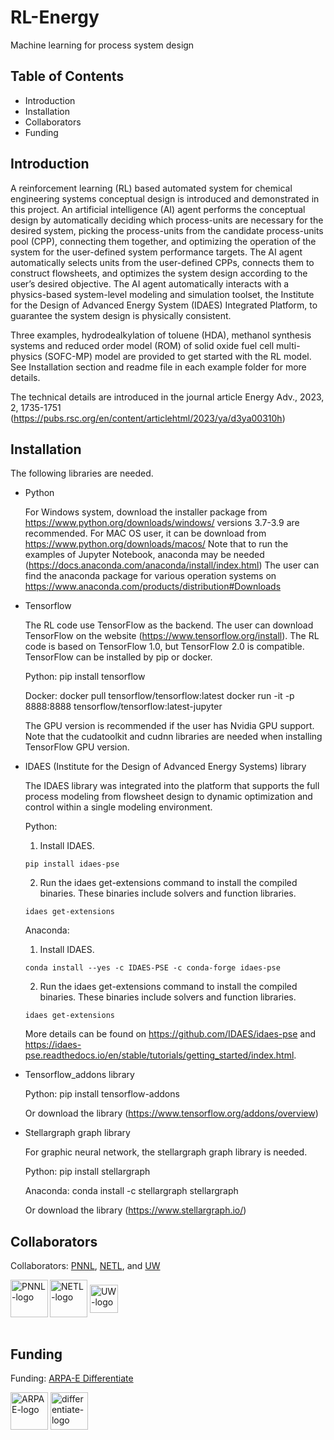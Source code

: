 # RL-Energy
Machine learning for process system design
## Table of Contents
* Introduction
* Installation
* Collaborators
* Funding
## Introduction
A reinforcement learning (RL) based automated system for chemical engineering systems conceptual design is introduced and demonstrated in this project. An artificial intelligence (AI) agent performs the conceptual design by automatically deciding which process-units are necessary for the desired system, picking the process-units from the candidate process-units pool (CPP), connecting them together, and optimizing the operation of the system for the user-defined system performance targets. The AI agent automatically selects units from the user-defined CPPs, connects them to construct flowsheets, and optimizes the system design according to the user’s desired objective. The AI agent automatically interacts with a physics-based system-level modeling and simulation toolset, the Institute for the Design of Advanced Energy System (IDAES) Integrated Platform, to guarantee the system design is physically consistent.

Three examples, hydrodealkylation of toluene (HDA), methanol synthesis systems and reduced order model (ROM) of solid oxide fuel cell multi-physics (SOFC-MP) model are provided to get started with the RL model. See Installation section and readme file in each example folder for more details.

The technical details are introduced in the journal article Energy Adv., 2023, 2, 1735-1751 (https://pubs.rsc.org/en/content/articlehtml/2023/ya/d3ya00310h)
## Installation

The following libraries are needed.
* Python

  For Windows system, download the installer package from https://www.python.org/downloads/windows/ versions 3.7-3.9 are recommended. For MAC OS user, it can be   download from https://www.python.org/downloads/macos/ 
Note that to run the examples of Jupyter Notebook, anaconda may be needed (https://docs.anaconda.com/anaconda/install/index.html)
The user can find the anaconda package for various operation systems on https://www.anaconda.com/products/distribution#Downloads 
* Tensorflow

  The RL code use TensorFlow as the backend. The user can download TensorFlow on the website (https://www.tensorflow.org/install). The RL code is based on TensorFlow 1.0, but TensorFlow 2.0 is compatible. TensorFlow can be installed by pip or docker. 

  Python:
  pip install tensorflow

  Docker:
  docker pull tensorflow/tensorflow:latest 
  docker run -it -p 8888:8888 tensorflow/tensorflow:latest-jupyter

  The GPU version is recommended if the user has Nvidia GPU support. Note that the cudatoolkit and cudnn libraries are needed when installing TensorFlow GPU version.
* IDAES (Institute for the Design of Advanced Energy Systems) library
  
  The IDAES library was integrated into the platform that supports the full process modeling from flowsheet design to dynamic optimization and control within a single modeling environment.

  Python:
  1.	Install IDAES.
  
      pip install idaes-pse
    
  2.	Run the idaes get-extensions command to install the compiled binaries. These binaries include solvers and function libraries.
  
      idaes get-extensions

  Anaconda:
  1.	Install IDAES.
  
      conda install --yes -c IDAES-PSE -c conda-forge idaes-pse
  
  2.	Run the idaes get-extensions command to install the compiled binaries. These binaries include solvers and function libraries.
  
      idaes get-extensions

  More details can be found on https://github.com/IDAES/idaes-pse and https://idaes-pse.readthedocs.io/en/stable/tutorials/getting_started/index.html.


* Tensorflow_addons library 
  
  Python:
  pip install tensorflow-addons

  Or download the library (https://www.tensorflow.org/addons/overview)
  
* Stellargraph graph library
  
  For graphic neural network, the stellargraph graph library is needed. 

  Python:
  pip install stellargraph

  Anaconda:
  conda install -c stellargraph stellargraph

  Or download the library (https://www.stellargraph.io/) 

## Collaborators
Collaborators: [PNNL](https://www.pnnl.gov/), [NETL](https://www.netl.doe.gov/), and [UW](https://www.washington.edu/) 

<img src="./docs/images/Pacific_Northwest_National_Laboratory_logo.svg.png" alt="PNNL-logo" height="60" img align="left"> <img src="./docs/images/NETL.png" alt="NETL-logo" height="60" img align="center"> <img src="./docs/images/UW.png" alt="UW-logo" height="45" img align="center"> 
<br/><br/>

## Funding
Funding: [ARPA-E Differentiate](https://arpa-e.energy.gov/technologies/programs/differentiate)

<img src="./docs/images/ARPA-E_logo_2021.png" alt="ARPAE-logo" height="60" img align="center"> <img src="./docs/images/Differentiate.png" alt="differentiate-logo" height="60" img align="center">  
<br/><br/>
